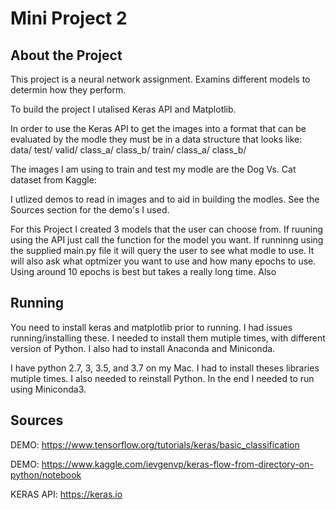 # Mini Project 2
## About the Project 
This project is a neural network assignment. Examins different models to determin how they perform. 

To build the project I utalised Keras API and Matplotlib.

In order to use the Keras API to get the images into a format that can be evaluated by the modle they must be in a data structure that looks like:
data/
	test/
	valid/
		class_a/
		class_b/
	train/
		class_a/
		class_b/

The images I am using to train and test my modle are the Dog Vs. Cat dataset from Kaggle:

I utlized demos to read in images and to aid in building the modles. See the Sources section for the demo's I used.

For this Project I created 3 models that the user can choose from. If ruuning using the API just call the function for the model you want. 
If runninng using the supplied main.py file it will query the user to see what modle to use. It will also ask what optmizer you want to use and how many epochs to use. Using around 10 epochs is best but takes a really long time. Also 


## Running
You need to install keras and matplotlib prior to running.
I had issues running/installing these. I needed to install them mutiple times, with different version of Python. I also had to install Anaconda and Miniconda.

I have python 2.7, 3, 3.5, and 3.7 on my Mac. I had to install theses libraries mutiple times. I also needed to reinstall Python.
In the end I needed to run using Miniconda3.


## Sources
DEMO: https://www.tensorflow.org/tutorials/keras/basic_classification

DEMO: https://www.kaggle.com/ievgenvp/keras-flow-from-directory-on-python/notebook

KERAS API: https://keras.io
